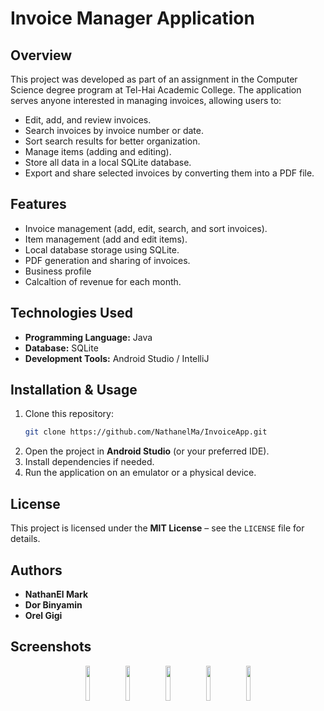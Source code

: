 # **Invoice Manager Application**

## **Overview**
This project was developed as part of an assignment in the Computer Science degree program at Tel-Hai Academic College. The application serves anyone interested in managing invoices, allowing users to:
- Edit, add, and review invoices.
- Search invoices by invoice number or date.
- Sort search results for better organization.
- Manage items (adding and editing).
- Store all data in a local SQLite database.
- Export and share selected invoices by converting them into a PDF file.

## **Features**
-  Invoice management (add, edit, search, and sort invoices).
-  Item management (add and edit items).
-  Local database storage using SQLite.
-  PDF generation and sharing of invoices.
-  Business profile
-  Calcaltion of revenue for each month.

## **Technologies Used**
- **Programming Language:** Java
- **Database:** SQLite
- **Development Tools:** Android Studio / IntelliJ
## **Installation & Usage**
1. Clone this repository:
   ```sh
   git clone https://github.com/NathanelMa/InvoiceApp.git
   ```
2. Open the project in **Android Studio** (or your preferred IDE).
3. Install dependencies if needed.
4. Run the application on an emulator or a physical device.

## **License**
This project is licensed under the **MIT License** – see the `LICENSE` file for details.

## **Authors**
- **NathanEl Mark**
- **Dor Binyamin**
- **Orel Gigi**
  
## **Screenshots**
<p align="center">
   <img src="https://github.com/user-attachments/assets/17742b5f-ddd4-4b5b-8734-6c1ffd168679" width="12%" />
   <img src="https://github.com/user-attachments/assets/34d096a3-d6f2-408e-8beb-b851f8fb942b" width="12%" />
   <img src="https://github.com/user-attachments/assets/ff4e7e74-fdf5-466a-8a66-f08c821bd528" width="12%" />
   <img src="https://github.com/user-attachments/assets/cffbcbb5-99bb-4f2f-b0da-52cd2d6f9f89" width="12%" />
   <img src="https://github.com/user-attachments/assets/aa06e473-2801-4105-bdf1-0fd81390381e" width="12%" />
</p>
